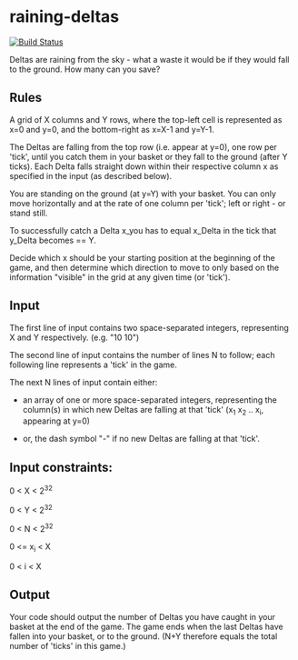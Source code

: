 # raining-deltas

[![Build Status](https://travis-ci.org/ocramz/test-raining-deltas.png)](https://travis-ci.org/ocramz/test-raining-deltas)

Deltas are raining from the sky - what a waste it would be if they would fall to the ground. How many can you save?

 
## Rules 

A grid of X columns and Y rows, where the top-left cell is represented as x=0 and y=0, and the bottom-right as x=X-1 and y=Y-1.

The Deltas are falling from the top row (i.e. appear at y=0), one row per 'tick', until you catch them in your basket or they fall to the ground (after Y ticks). Each Delta falls straight down within their respective column x as specified in the input (as described below).

You are standing on the ground (at y=Y) with your basket. You can only move horizontally and at the rate of one column per 'tick'; left or right - or stand still.

To successfully catch a Delta x_you has to equal x_Delta in the tick that y_Delta becomes == Y.

Decide which x should be your starting position at the beginning of the game, and then determine which direction to move to only based on the information "visible" in the grid at any given time (or 'tick').

 

## Input

The first line of input contains two space-separated integers, representing X and Y respectively. (e.g. "10 10")

The second line of input contains the number of lines N to follow; each following line represents a 'tick' in the game.

The next N lines of input contain either:

  * an array of one or more space-separated integers, representing the column(s) in which new Deltas are falling at that 'tick' (x<sub>1</sub> x<sub>2</sub> .. x<sub>i</sub>, appearing at y=0)

  * or, the dash symbol "-" if no new Deltas are falling at that 'tick'.


## Input constraints:

0 < X < 2<sup>32</sup>

0 < Y < 2<sup>32</sup>

0 < N < 2<sup>32</sup>

0 <= x<sub>i</sub> < X

0 < i < X

 

## Output

Your code should output the number of Deltas you have caught in your basket at the end of the game. The game ends when the last Deltas have fallen into your basket, or to the ground. (N+Y therefore equals the total number of 'ticks' in this game.)
